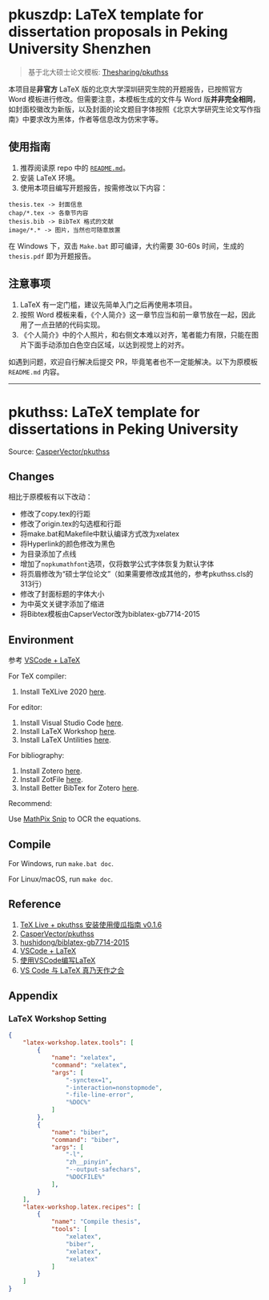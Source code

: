 # pkuszdp: LaTeX template for dissertation proposals in Peking University Shenzhen

> 基于北大硕士论文模板: [Thesharing/pkuthss](https://github.com/Thesharing/pkuthss)

本项目是**非官方** LaTeX 版的北京大学深圳研究生院的开题报告，已按照官方 Word 模板进行修改。但需要注意，本模板生成的文件与 Word 版**并非完全相同**，如封面校徽改为新版，以及封面的论文题目字体按照《北京大学研究生论文写作指南》中要求改为黑体，作者等信息改为仿宋字等。

## 使用指南

1. 推荐阅读原 repo 中的 [`README.md`](https://github.com/asuith/pkuszdp#pkuthss-latex-template-for-dissertations-in-peking-university)。
2. 安装 LaTeX 环境。
3. 使用本项目编写开题报告，按需修改以下内容：

```text
thesis.tex -> 封面信息
chap/*.tex -> 各章节内容
thesis.bib -> BibTeX 格式的文献
image/*.* -> 图片，当然也可随意放置
```

在 Windows 下，双击 `Make.bat` 即可编译，大约需要 30-60s 时间，生成的 `thesis.pdf` 即为开题报告。


## 注意事项

1. LaTeX 有一定门槛，建议先简单入门之后再使用本项目。
2. 按照 Word 模板来看，《个人简介》这一章节应当和前一章节放在一起，因此用了一点丑陋的代码实现。
3. 《个人简介》中的个人照片，和右侧文本难以对齐，笔者能力有限，只能在图片下面手动添加白色空白区域，以达到视觉上的对齐。

如遇到问题，欢迎自行解决后提交 PR，毕竟笔者也不一定能解决。以下为原模板 `README.md` 内容。

---



# pkuthss: LaTeX template for dissertations in Peking University

Source: [CasperVector/pkuthss](https://github.com/CasperVector/pkuthss)

## Changes

相比于原模板有以下改动：

* 修改了copy.tex的行距
* 修改了origin.tex的勾选框和行距
* 将make.bat和Makefile中默认编译方式改为xelatex
* 将Hyperlink的颜色修改为黑色
* 为目录添加了点线
* 增加了`nopkumathfont`选项，仅将数学公式字体恢复为默认字体
* 将页眉修改为“硕士学位论文”（如果需要修改成其他的，参考pkuthss.cls的313行）
* 修改了封面标题的字体大小
* 为中英文关键字添加了缩进
* 将Bibtex模板由CapserVector改为biblatex-gb7714-2015

## Environment

参考 [VSCode + LaTeX](https://zhuanlan.zhihu.com/p/108095566)

For TeX compiler:

1. Install TeXLive 2020 [here](https://www.tug.org/texlive/).

For editor:

1. Install Visual Studio Code [here](https://code.visualstudio.com/).
2. Install LaTeX Workshop [here](https://marketplace.visualstudio.com/items?itemName=James-Yu.latex-workshop).
3. Install LaTeX Untilities [here](https://marketplace.visualstudio.com/items?itemName=tecosaur.latex-utilities).

For bibliography:

1. Install Zotero [here](https://www.zotero.org/download/).
2. Install ZotFile [here](http://zotfile.com/).
3. Install Better BibTex for Zotero [here](https://github.com/retorquere/zotero-better-bibtex).

Recommend:

Use [MathPix Snip](https://mathpix.com/) to OCR the equations.

## Compile

For Windows, run `make.bat doc`.

For Linux/macOS, run `make doc`.

## Reference

1. [TeX Live + pkuthss 安装使用傻瓜指南 v0.1.6](https://bbs.pku.edu.cn/v2/post-read-single.php?bid=346&type=0&postid=18114839)
2. [CasperVector/pkuthss](https://github.com/CasperVector/pkuthss)
3. [hushidong/biblatex-gb7714-2015](https://github.com/hushidong/biblatex-gb7714-2015)
3. [VSCode + LaTeX](https://zhuanlan.zhihu.com/p/108095566)
4. [使用VSCode编写LaTeX](https://zhuanlan.zhihu.com/p/38178015)
5. [VS Code 与 LaTeX 真乃天作之合](https://www.jianshu.com/p/57f8d1e026f5)

## Appendix

### LaTeX Workshop Setting

```json
{
    "latex-workshop.latex.tools": [
        {
            "name": "xelatex",
            "command": "xelatex",
            "args": [
                "-synctex=1",
                "-interaction=nonstopmode",
                "-file-line-error",
                "%DOC%"
            ]
        }, 
        {
            "name": "biber",
            "command": "biber",
            "args": [
                "-l",
                "zh__pinyin",
                "--output-safechars",
                "%DOCFILE%"
            ],
        }
    ],
    "latex-workshop.latex.recipes": [
        {
            "name": "Compile thesis",
            "tools": [
                "xelatex",
                "biber",
                "xelatex",
                "xelatex"
            ]
        }
    ]
}
```


